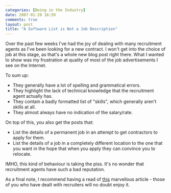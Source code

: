 ```yaml
---
categories: [Being in the Industry]
date: 2007-01-28 16:59
comments: true
layout: post
title: "A Software List is Not a Job Description"
---
```

Over the past few weeks I've had the joy of dealing with many recruitment agents as I've been looking for a new contract.  I won't get into the choice of job at this stage, as that's a whole new blog post right there.  What I wanted to show was my frustration at quality of most of the job advertisements I see on the Internet.

To sum up:<ul><li>They generally have a lot of spelling and grammatical errors.</li><li>They highlight the lack of technical knowledge that the recruitment agent actually has.</li><li>They contain a badly formatted list of "skills", which generally aren't skills at all.</li><li>They almost always have no indication of the salary/rate.</li></ul>On top of this, you also get the posts that:<ul><li>List the details of a permanent job in an attempt to get contractors to apply for them.</li><li>List the details of a job in a completely different location to the one that you want in the hope that when you apply they can convince you to relocate.</li></ul>IMHO, this kind of behaviour is taking the piss. It's no wonder that recruitment agents have such a bad reputation.

As a final note, I recommend having a read of <a href="http://www-personal.umich.edu/~mrwizard/web/job.html" title="v" target="_blank">this</a> marvellous article - those of you who have dealt with recruiters will no doubt enjoy it.
